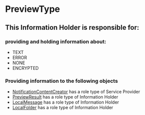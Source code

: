 # PreviewType
## This Information Holder is responsible for:
### providing and holding information about: 
* TEXT
* ERROR
* NONE
* ENCRYPTED
### Providing information to the following objects 
* [NotificationContentCreator](../ServiceProviders/NotificationContentCreator.md) has a role type of Service Provider
* [PreviewResult](../InformationHolders/PreviewResult.md) has a role type of Information Holder
* [LocalMessage](../InformationHolders/LocalMessage.md) has a role type of Information Holder
* [LocalFolder](../InformationHolders/LocalFolder.md) has a role type of Information Holder
